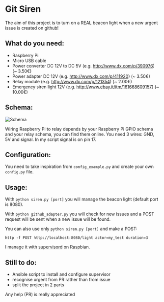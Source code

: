 # Git Siren
The aim of this project is to turn on a REAL beacon light when a new urgent issue is created on github!

## What do you need:
- Raspberry Pi
- Micro USB cable
- Power converter DC 12V to DC 5V (e.g. http://www.dx.com/p/390976) (~ 3.50€)
- Power adapter DC 12V (e.g. http://www.dx.com/p/411920) (~ 3.50€)
- Relay module (e.g. http://www.dx.com/p/121354) (~ 2.00€)
- Emergency siren light 12V (e.g. http://www.ebay.it/itm/161668609157) (~ 10.00€)

## Schema:
![Schema](http://i.imgur.com/riv5JDl.png)

Wiring Raspberry Pi to relay depends by your Raspberry Pi GPIO schema and your relay schema, you can find them online.
You need 3 wires: GND, 5V and signal.
In my script signal is on pin 17.

## Configuration:
You need to take inspiration from `config_example.py` and create your own `config.py` file.

## Usage:
With `python siren.py [port]` you will manage the beacon light (default port is 8080).

With `python github_adapter.py` you will check for new issues and a POST request will be sent when a new issue will be found.

You can also use only `python siren.py [port]` and make a POST:

`http -f POST http://localhost:8080/light actor=my_test duration=3`

I manage it with <a href="http://supervisord.org/" target="_blank">supervisord</a> on Raspbian.

## Still to do:
- Ansible script to install and configure supervisor
- recognise urgent from PR rather than from issue
- split the project in 2 parts

Any help (PR) is really appreciated
